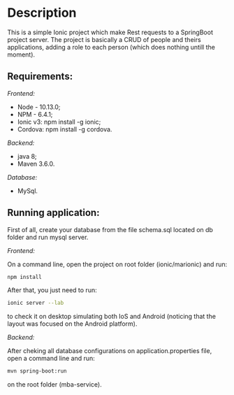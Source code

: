 # Description

This is a simple Ionic project which make Rest requests to a SpringBoot project server. 
The project is basically a CRUD of people and theirs applications, adding a role to each person (which does nothing untill the moment).

## Requirements:

*Frontend:*

 - Node - 10.13.0;
 - NPM - 6.4.1;
 - Ionic v3: npm install -g ionic;
 - Cordova: npm install -g cordova.

*Backend:*
 - java 8;
 - Maven 3.6.0.

*Database:*
 - MySql.

## Running application:

First of all, create your database from the file schema.sql located on db folder and run mysql server.

*Frontend:*

On a command line, open the project on root folder (ionic/marionic) and run:
```bash 
npm install
```
 After that, you just need to run:
```bash 
ionic server --lab 
```
to check it on desktop simulating both IoS and Android (noticing that the layout was focused on the Android platform).

*Backend:*

After cheking all database configurations on application.properties file, open a command line and run:
```bash 
mvn spring-boot:run
```
 on the root folder (mba-service).
